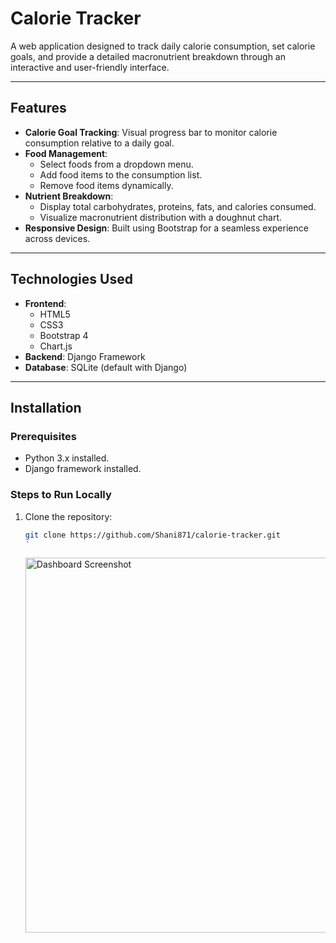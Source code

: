# Calorie Tracker

A web application designed to track daily calorie consumption, set calorie goals, and provide a detailed macronutrient breakdown through an interactive and user-friendly interface.

---

## Features

- **Calorie Goal Tracking**: Visual progress bar to monitor calorie consumption relative to a daily goal.
- **Food Management**:
  - Select foods from a dropdown menu.
  - Add food items to the consumption list.
  - Remove food items dynamically.
- **Nutrient Breakdown**:
  - Display total carbohydrates, proteins, fats, and calories consumed.
  - Visualize macronutrient distribution with a doughnut chart.
- **Responsive Design**: Built using Bootstrap for a seamless experience across devices.

---

## Technologies Used

- **Frontend**: 
  - HTML5
  - CSS3
  - Bootstrap 4
  - Chart.js
- **Backend**: Django Framework
- **Database**: SQLite (default with Django)

---

## Installation

### Prerequisites
- Python 3.x installed.
- Django framework installed.

### Steps to Run Locally
1. Clone the repository:
   ```bash
   git clone https://github.com/Shani871/calorie-tracker.git
   '
   ```
   <img src=" https://github.com/Shani871/calorie-tracker/blob/main/templates/myapp/Screenshot%202025-01-21%20at%2011.06.19%E2%80%AFPM.png" alt="Dashboard Screenshot" width="600">
  
